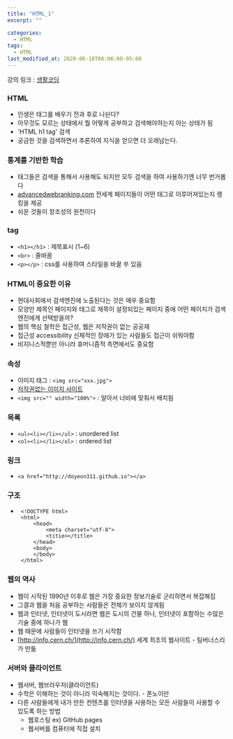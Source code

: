 ```yaml
---  
title: "HTML_1"  
excerpt: ""  

categories:  
  - HTML  
tags:  
  - HTML  
last_modified_at: 2020-06-18T08:06:00-05:00  
---   
```


강의 링크 : [생활코딩](https://opentutorials.org/course/3084)

### HTML
* 인생은 태그를 배우기 전과 후로 나뉜다?
* 아무것도 모르는 상태에서 뭘 어떻게 공부하고 검색해야하는지 아는 상태가 됨
* 'HTML h1 tag' 검색
* 궁금한 것을 검색하면서 추론하여 지식을 얻으면 더 오래남는다.

### 통계를 기반한 학습
 * 태그들은 검색을 통해서 사용해도 되지만 모두 검색을 하여 사용하기엔 너무 번거롭다
 * [advancedwebranking.com](advancedwebranking.com) 전세계 페이지들이 어떤 태그로 이루어져있는지 랭킹을 제공
 * 쉬운 것들이 창조성의 원천이다

### **tag**
 * ```<h1></h1>``` : 제목표시 (1~6)
 * ```<br>``` : 줄바꿈
 * ```<p></p>``` : css를 사용하여 스타일을 바꿀 쑤 있음

### HTML이 중요한 이유  
 * 현대사회에서 검색엔진에 노출된다는 것은 매우 중요함
 * 모양만 제목인 페이지와 태그로 제목이 설정되있는 페이지 중에 어떤 페이지가 검색 엔진에게 선택받을까?
 * 웹의 핵심 철학은 접근성, 웹은 저작권이 없는 공공재
 * 접근성 accessibility 신체적인 장애가 있는 사람들도 접근이 쉬워야함 
 * 비지니스적뿐만 아니라 휴머니즘적 측면에서도 중요함

### 속성  
 * 이미지 태그 : ```<img src="xxx.jpg">```
 * [저작권없는 이미지 사이트](unsplash.com)
 * ```<img src="" width="100%">``` : 알아서 너비에 맞춰서 배치됨

### 목록  
 * ```<ul><li></li></ul>``` : unordered list
 * ```<ol><li></li></ol>``` : ordered list

### 링크  
 * ``` <a href="http://doyeon311.github.io"></a> ```

### 구조  
 * ``` 
	<!DOCTYPE html>
	<html>
		<head>
			<meta charset="utf-8">
			<titie></title>
		</head>
		<body>
		</body>
	</html>

### 웹의 역사
 * 웹이 시작된 1990년 이후로 웹은 가장 중요한 정보기술로 군리하면서 복잡해짐
 * 그결과 웹을 처음 공부하는 사람들은 전체가 보이지 않게됨
 * 웹과 인터넷, 인터넷이 도시라면 웹은 도시의 건물 하나, 인터넷이 포함하는 수많은 기술 중에 하나가 웹
 * 웹 때문에 사람들이 인터넷을 쓰기 시작함
 * [http://info.cern.ch/](http://info.cern.ch/) 세계 최초의 웹사이트 - 팀버너스리가 만듦

### 서버와 클라이언트
* 웹서버, 웹브라우저(클라이언트)
* 수학은 이해하는 것이 아니라 익숙해지는 것이다. - 폰노이만
* 다른 사람들에게 내가 만든 컨텐츠를 인터넷을 사용하는 모든 사람들이 사용할 수 있도록 하는 방법
  * 웹호스팅 ex) GitHub pages
  * 웹서버를 컴퓨터에 직접 설치

